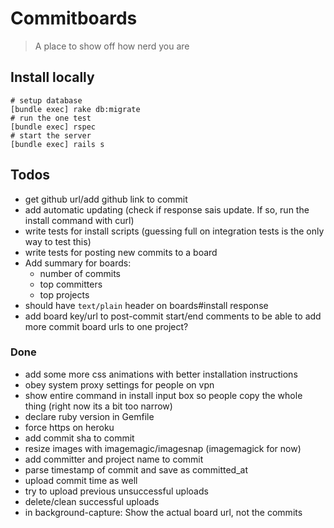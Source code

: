 # Commitboards

> A place to show off how nerd you are

## Install locally

    # setup database
    [bundle exec] rake db:migrate
    # run the one test
    [bundle exec] rspec
    # start the server
    [bundle exec] rails s


## Todos

- get github url/add github link to commit
- add automatic updating (check if response sais update. If so, run the install command with curl)
- write tests for install scripts (guessing full on integration tests is the only way to test this)
- write tests for posting new commits to a board
- Add summary for boards:
  - number of commits
  - top committers
  - top projects
- should have `text/plain` header on boards#install response
- add board key/url to post-commit start/end comments to be able to add more commit board urls to one project?

### Done

- add some more css animations with better installation instructions
- obey system proxy settings for people on vpn
- show entire command in install input box so people copy the whole thing (right now its a bit too narrow)
- declare ruby version in Gemfile
- force https on heroku
- add commit sha to commit
- resize images with imagemagic/imagesnap (imagemagick for now)
- add committer and project name to commit
- parse timestamp of commit and save as committed_at
- upload commit time as well
- try to upload previous unsuccessful uploads
- delete/clean successful uploads
- in background-capture: Show the actual board url, not the commits
